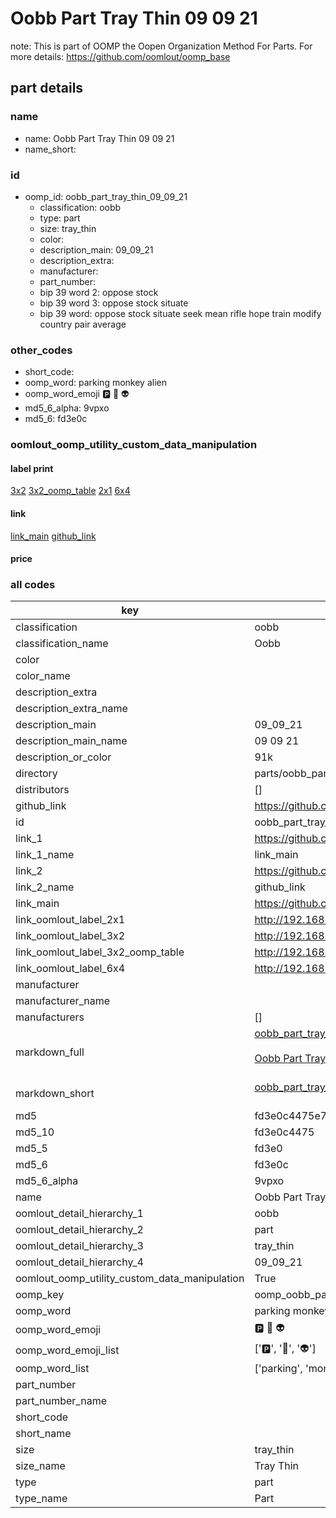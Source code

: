 # Oobb Part Tray Thin 09 09 21  

note: This is part of OOMP the Oopen Organization Method For Parts. For more details: https://github.com/oomlout/oomp_base

##  part details





### name
* name: Oobb Part Tray Thin 09 09 21
* name_short: 
### id
* oomp_id: oobb_part_tray_thin_09_09_21
  * classification: oobb
  * type: part
  * size: tray_thin
  * color: 
  * description_main: 09_09_21
  * description_extra: 
  * manufacturer: 
  * part_number: 
  * bip 39 word 2: oppose stock
  * bip 39 word 3: oppose stock situate
  * bip 39 word: oppose stock situate seek mean rifle hope train modify country pair average

### other_codes
* short_code: 
* oomp_word: parking monkey alien
* oomp_word_emoji :parking: :monkey: :alien:
* md5_6_alpha: 9vpxo
* md5_6: fd3e0c






### oomlout_oomp_utility_custom_data_manipulation
#### label print
[3x2](http://192.168.1.245:1112/?label=oomp%209vpxo)
[3x2_oomp_table](http://192.168.1.107:1112/?label=oomp%209vpxo)
[2x1](http://192.168.1.242:1112/?label=oomp%209vpxo)
[6x4](http://192.168.1.55:1112/?label=oomp%209vpxo)    

#### link

[link_main](https://github.com/oomlout/oomlout_oomp_current_version_messy/tree/main/parts/oobb_part_tray_thin_09_09_21) [github_link](https://github.com/oomlout/oomlout_oomp_part_src/tree/main/parts/oobb_part_tray_thin_09_09_21)                             

#### price







### all codes 
| key | value |  
| --- | --- |  
| classification | oobb |  
| classification_name | Oobb |  
| color |  |  
| color_name |  |  
| description_extra |  |  
| description_extra_name |  |  
| description_main | 09_09_21 |  
| description_main_name | 09 09 21 |  
| description_or_color | 91k |  
| directory | parts/oobb_part_tray_thin_09_09_21 |  
| distributors | [] |  
| github_link | https://github.com/oomlout/oomlout_oomp_part_src/tree/main/parts/oobb_part_tray_thin_09_09_21 |  
| id | oobb_part_tray_thin_09_09_21 |  
| link_1 | https://github.com/oomlout/oomlout_oomp_current_version_messy/tree/main/parts/oobb_part_tray_thin_09_09_21 |  
| link_1_name | link_main |  
| link_2 | https://github.com/oomlout/oomlout_oomp_part_src/tree/main/parts/oobb_part_tray_thin_09_09_21 |  
| link_2_name | github_link |  
| link_main | https://github.com/oomlout/oomlout_oomp_current_version_messy/tree/main/parts/oobb_part_tray_thin_09_09_21 |  
| link_oomlout_label_2x1 | http://192.168.1.242:1112/?label=oomp%209vpxo |  
| link_oomlout_label_3x2 | http://192.168.1.245:1112/?label=oomp%209vpxo |  
| link_oomlout_label_3x2_oomp_table | http://192.168.1.107:1112/?label=oomp%209vpxo |  
| link_oomlout_label_6x4 | http://192.168.1.55:1112/?label=oomp%209vpxo |  
| manufacturer |  |  
| manufacturer_name |  |  
| manufacturers | [] |  
| markdown_full | [oobb_part_tray_thin_09_09_21](https://github.com/oomlout/oomlout_oomp_current_version_messy/tree/main/parts/oobb_part_tray_thin_09_09_21)<br>[](https://github.com/oomlout/oomlout_oomp_current_version_messy/tree/main/parts/oobb_part_tray_thin_09_09_21)<br>[Oobb Part Tray Thin 09 09 21](https://github.com/oomlout/oomlout_oomp_current_version_messy/tree/main/parts/oobb_part_tray_thin_09_09_21)<br><br> |  
| markdown_short | [oobb_part_tray_thin_09_09_21](https://github.com/oomlout/oomlout_oomp_current_version_messy/tree/main/parts/oobb_part_tray_thin_09_09_21)<br><br> |  
| md5 | fd3e0c4475e70daee6c4ec31937584dc |  
| md5_10 | fd3e0c4475 |  
| md5_5 | fd3e0 |  
| md5_6 | fd3e0c |  
| md5_6_alpha | 9vpxo |  
| name | Oobb Part Tray Thin 09 09 21 |  
| oomlout_detail_hierarchy_1 | oobb |  
| oomlout_detail_hierarchy_2 | part |  
| oomlout_detail_hierarchy_3 | tray_thin |  
| oomlout_detail_hierarchy_4 | 09_09_21 |  
| oomlout_oomp_utility_custom_data_manipulation | True |  
| oomp_key | oomp_oobb_part_tray_thin_09_09_21 |  
| oomp_word | parking monkey alien |  
| oomp_word_emoji | :parking: :monkey: :alien: |  
| oomp_word_emoji_list | [':parking:', ':monkey:', ':alien:'] |  
| oomp_word_list | ['parking', 'monkey', 'alien'] |  
| part_number |  |  
| part_number_name |  |  
| short_code |  |  
| short_name |  |  
| size | tray_thin |  
| size_name | Tray Thin |  
| type | part |  
| type_name | Part |  
